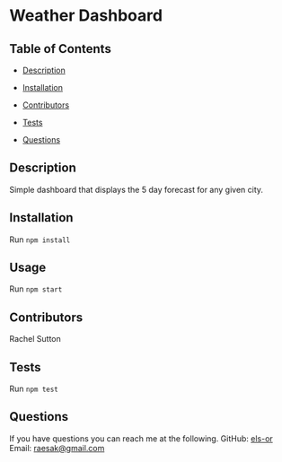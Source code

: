 # Weather Dashboard

## Table of Contents
* [Description](#description)
* [Installation](#installation)
* [Contributors](#contributors)
* [Tests](#tests)

* [Questions](#questions)

## Description
Simple dashboard that displays the 5 day forecast for any given city.
## Installation
Run `npm install`
## Usage
Run `npm start`
## Contributors
Rachel Sutton
## Tests
Run `npm test`

## Questions
If you have questions you can reach me at the following.
GitHub: [els-or](https://wwww.github.com/els-or)
Email: raesak@gmail.com
